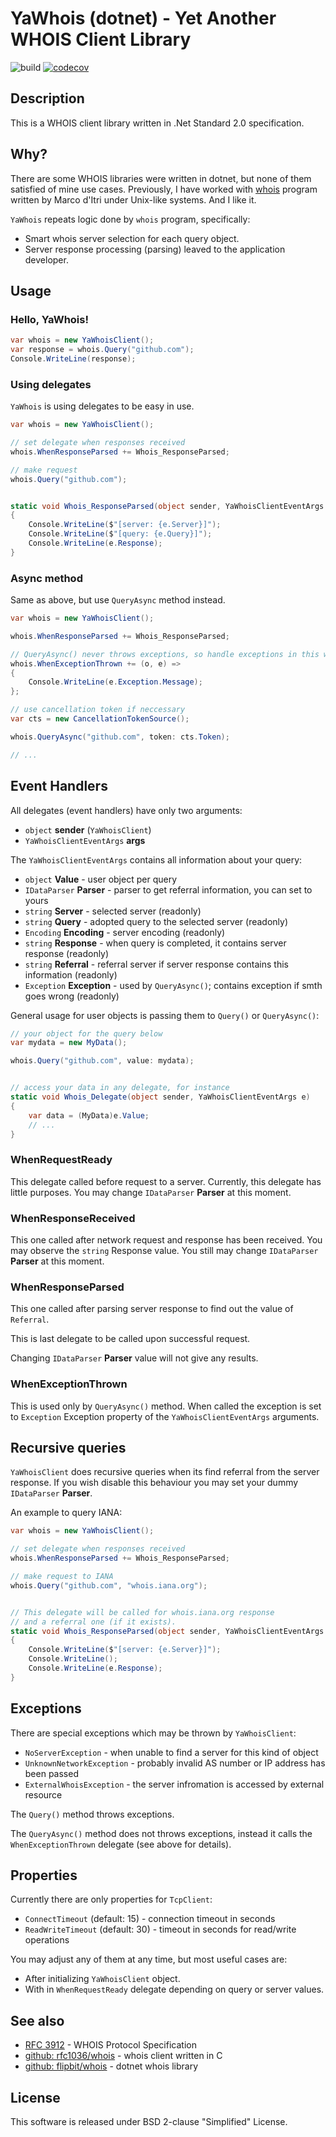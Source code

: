 # YaWhois (dotnet) - Yet Another WHOIS Client Library
![build](https://github.com/gh0stwizard/yawhois-dotnet/workflows/.NET%20Core/badge.svg)
[![codecov](https://codecov.io/gh/gh0stwizard/yawhois-dotnet/branch/master/graph/badge.svg?token=KG7XWT8NVR)](https://codecov.io/gh/gh0stwizard/yawhois-dotnet)

## Description

This is a WHOIS client library written in .Net Standard 2.0 specification.


## Why?

There are some WHOIS libraries were written in dotnet, but none of them
satisfied of mine use cases. Previously, I have worked with [whois][2] program
written by Marco d'Itri under Unix-like systems. And I like it.

`YaWhois` repeats logic done by `whois` program, specifically:
* Smart whois server selection for each query object.
* Server response processing (parsing) leaved to the application developer.


## Usage

### Hello, YaWhois!

```C#
var whois = new YaWhoisClient();
var response = whois.Query("github.com");
Console.WriteLine(response);
```

### Using delegates

`YaWhois` is using delegates to be easy in use.

```C#
var whois = new YaWhoisClient();

// set delegate when responses received
whois.WhenResponseParsed += Whois_ResponseParsed;

// make request
whois.Query("github.com");


static void Whois_ResponseParsed(object sender, YaWhoisClientEventArgs e)
{
    Console.WriteLine($"[server: {e.Server}]");
    Console.WriteLine($"[query: {e.Query}]");
    Console.WriteLine(e.Response);
}
```

### Async method

Same as above, but use `QueryAsync` method instead.

```C#
var whois = new YaWhoisClient();

whois.WhenResponseParsed += Whois_ResponseParsed;

// QueryAsync() never throws exceptions, so handle exceptions in this way.
whois.WhenExceptionThrown += (o, e) =>
{
    Console.WriteLine(e.Exception.Message);
};

// use cancellation token if neccessary
var cts = new CancellationTokenSource();

whois.QueryAsync("github.com", token: cts.Token);

// ...
```


## Event Handlers

All delegates (event handlers) have only two arguments:
* `object` **sender** (`YaWhoisClient`)
* `YaWhoisClientEventArgs` **args**

The `YaWhoisClientEventArgs` contains all information about your query:
* `object` **Value** - user object per query
* `IDataParser` **Parser** - parser to get referral information, you can set to yours
* `string` **Server** - selected server (readonly)
* `string` **Query** - adopted query to the selected server (readonly)
* `Encoding` **Encoding** - server encoding (readonly)
* `string` **Response** - when query is completed, it contains server response (readonly)
* `string` **Referral** - referral server if server response contains this information (readonly)
* `Exception` **Exception** - used by `QueryAsync()`; contains exception if smth goes wrong (readonly)

General usage for user objects is passing them to `Query()` or `QueryAsync()`:

```C#
// your object for the query below
var mydata = new MyData();

whois.Query("github.com", value: mydata);


// access your data in any delegate, for instance
static void Whois_Delegate(object sender, YaWhoisClientEventArgs e)
{
    var data = (MyData)e.Value;
    // ...
}
```

### WhenRequestReady

This delegate called before request to a server.
Currently, this delegate has little purposes.
You may change `IDataParser` **Parser** at this moment.

### WhenResponseReceived

This one called after network request and response has been received.
You may observe the `string` Response value.
You still may change `IDataParser` **Parser** at this moment.

### WhenResponseParsed

This one called after parsing server response to find out
the value of `Referral`.

This is last delegate to be called upon successful request.

Changing `IDataParser` **Parser** value will not give any results.

### WhenExceptionThrown

This is used only by `QueryAsync()` method.
When called the exception is set to `Exception` Exception
property of the `YaWhoisClientEventArgs` arguments.


## Recursive queries

`YaWhoisClient` does recursive queries when its find referral from
the server response. If you wish disable this behaviour you may
set your dummy `IDataParser` **Parser**.

An example to query IANA:

```C#
var whois = new YaWhoisClient();

// set delegate when responses received
whois.WhenResponseParsed += Whois_ResponseParsed;

// make request to IANA
whois.Query("github.com", "whois.iana.org");


// This delegate will be called for whois.iana.org response
// and a referral one (if it exists).
static void Whois_ResponseParsed(object sender, YaWhoisClientEventArgs e)
{
    Console.WriteLine($"[server: {e.Server}]");
    Console.WriteLine();
    Console.WriteLine(e.Response);
}
```


## Exceptions

There are special exceptions which may be thrown by `YaWhoisClient`:
* `NoServerException` - when unable to find a server for this kind of object
* `UnknownNetworkException` - probably invalid AS number or IP address has been passed
* `ExternalWhoisException` - the server infromation is accessed by external resource

The `Query()` method throws exceptions.

The `QueryAsync()` method does not throws exceptions, instead it calls
the `WhenExceptionThrown` delegate (see above for details).


## Properties

Currently there are only properties for `TcpClient`:

* `ConnectTimeout` (default: 15) - connection timeout in seconds
* `ReadWriteTimeout` (default: 30) - timeout in seconds for read/write operations

You may adjust any of them at any time, but most useful cases are:

* After initializing `YaWhoisClient` object.
* With in `WhenRequestReady` delegate depending on query or server values.


## See also

* [RFC 3912][1] - WHOIS Protocol Specification
* [github: rfc1036/whois][2] - whois client written in C
* [github: flipbit/whois][3] - dotnet whois library


## License

This software is released under BSD 2-clause "Simplified" License.


[1]: https://tools.ietf.org/html/rfc3912
[2]: https://github.com/rfc1036/whois
[3]: https://github.com/flipbit/whois
